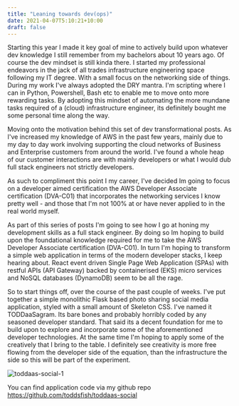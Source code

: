 ```yaml
---
title: "Leaning towards dev(ops)"
date: 2021-04-07T5:10:21+10:00
draft: false
---
```

Starting this year I made it key goal of mine to actively build upon whatever dev knowledge I still remember from my bachelors about 10 years ago.  Of course the dev mindset is still kinda there.  I started my professional endeavors in the jack of all trades infrastructure engineering space following my IT degree.  With a small focus on the networking side of things.  During my work I've always adopted the DRY mantra.  I'm  scripting where I can in Python, Powershell, Bash etc to enable me to move onto more rewarding tasks.  By adopting this mindset of automating the more mundane tasks required of a (cloud) infrastructure engineer, its definitely bought me some personal time along the way.

Moving onto the motivation behind this set of dev transformational posts.  As I've increased my knowledge of AWS in the past few years, mainly due to my day to day work involving supporting the cloud networks of Business and Enterprise customers from around the world.  I've found a whole heap of our customer interactions are with mainly developers or what I would dub full stack engineers not strictly developers.

As such to compliment this point I my career, I've decided Im going to focus on a developer aimed certification the AWS Developer Associate certification (DVA-C01) that incorporates the networking services I know pretty well - and those that I'm not 100% at or have never applied to in the real world myself.

As part of this series of posts I'm going to see how I go at honing my development skills as a full stack engineer.  By doing so Im hoping to build upon the foundational knowledge required for me to take the AWS Developer Associate certification (DVA-C01).  In turn I'm hoping to transform a simple web application in terms of the modern developer stacks, I keep hearing about.  React event driven Single Page Web Application (SPAs) with restful APIs (API Gateway) backed by containerised (EKS) micro services and NoSQL databases (DynamoDB) seem to be all the rage.

So to start things off, over the course of the past couple of weeks.  I've put together a simple monolithic Flask based photo sharing social media application, styled with a small amount of Skeleton CSS. I've named it TODDaaSagram.  Its bare bones and probably horribly coded by any seasoned developer standard.  That said its a decent foundation for me to build upon to explore and incorporate some of the aforementioned developer technologies.  At the same time I'm hoping to apply some of the creatively that I bring to the table.  I definitely see creativity is more free flowing from the developer side of the equation, than the infrastructure the side so this will be part of the experiment.


![toddaas-social-1](/img/toddaas-social-1.gif)

You can find application code via my github repo https://github.com/toddsfish/toddaas-social
